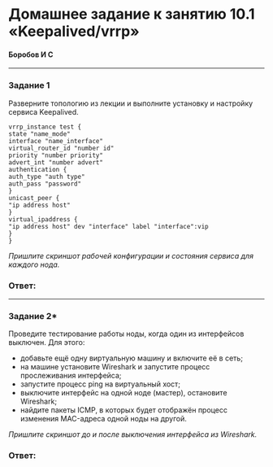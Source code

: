# Домашнее задание к занятию 10.1 «Keepalived/vrrp»#### Боробов И С---### Задание 1Разверните топологию из лекции и выполните установку и настройку сервиса Keepalived. ```vrrp_instance test {state "name_mode"interface "name_interface"virtual_router_id "number id"priority "number priority"advert_int "number advert"authentication {auth_type "auth type"auth_pass "password"}unicast_peer {"ip address host"}virtual_ipaddress {"ip address host" dev "interface" label "interface":vip}}```*Пришлите скриншот рабочей конфигурации и состояния сервиса для каждого нода.*### Ответ:--- ### Задание 2*Проведите тестирование работы ноды, когда один из интерфейсов выключен. Для этого:- добавьте ещё одну виртуальную машину и включите её в сеть;- на машине установите Wireshark и запустите процесс прослеживания интерфейса;- запустите процесс ping на виртуальный хост;- выключите интерфейс на одной ноде (мастер), остановите Wireshark;- найдите пакеты ICMP, в которых будет отображён процесс изменения MAC-адреса одной ноды на другой.  *Пришлите скриншот до и после выключения интерфейса из Wireshark.*### Ответ: